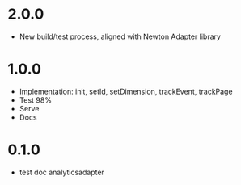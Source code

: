 # 2.0.0
- New build/test process, aligned with Newton Adapter library

# 1.0.0
- Implementation: init, setId, setDimension, trackEvent, trackPage
- Test 98%
- Serve
- Docs

# 0.1.0
- test doc analyticsadapter

